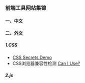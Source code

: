 ### 前端工具网站集锦

#### 一、中文

#### 二、外文

##### 1.CSS
- [CSS Secrets Demo](http://play.csssecrets.io/)
- CSS浏览器兼容性检测 [Can I Use?](http://caniuse.com/)

##### 2.js